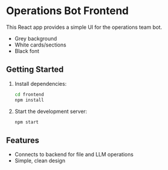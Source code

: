 # Operations Bot Frontend

This React app provides a simple UI for the operations team bot.
- Grey background
- White cards/sections
- Black font

## Getting Started

1. Install dependencies:
   ```bash
   cd frontend
   npm install
   ```
2. Start the development server:
   ```bash
   npm start
   ```

## Features
- Connects to backend for file and LLM operations
- Simple, clean design
